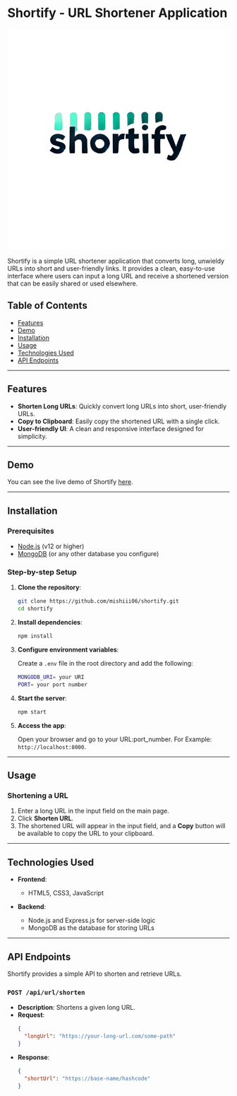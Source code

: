 # Shortify - URL Shortener Application

![Shortify Logo](./frontend/logo.png)

Shortify is a simple URL shortener application that converts long, unwieldy URLs into short and user-friendly links. It provides a clean, easy-to-use interface where users can input a long URL and receive a shortened version that can be easily shared or used elsewhere.

## Table of Contents

- [Features](#features)
- [Demo](#demo)
- [Installation](#installation)
- [Usage](#usage)
- [Technologies Used](#technologies-used)
- [API Endpoints](#api-endpoints)

---

## Features

- **Shorten Long URLs**: Quickly convert long URLs into short, user-friendly URLs.
- **Copy to Clipboard**: Easily copy the shortened URL with a single click.
- **User-friendly UI**: A clean and responsive interface designed for simplicity.

---

## Demo

You can see the live demo of Shortify [here](http://www.shortify.site/).

---

## Installation

### Prerequisites
- [Node.js](https://nodejs.org/) (v12 or higher)
- [MongoDB](https://www.mongodb.com/) (or any other database you configure)

### Step-by-step Setup

1. **Clone the repository**:

    ```bash
    git clone https://github.com/mishiii06/shortify.git
    cd shortify
    ```

2. **Install dependencies**:

    ```bash
    npm install
    ```

3. **Configure environment variables**:

    Create a `.env` file in the root directory and add the following:

    ```bash
    MONGODB_URI= your URI
    PORT= your port number
    ```

4. **Start the server**:

    ```bash
    npm start
    ```

5. **Access the app**:

    Open your browser and go to your URL:port_number. For Example: `http://localhost:8000`.

---

## Usage

### Shortening a URL

1. Enter a long URL in the input field on the main page.
2. Click **Shorten URL**.
3. The shortened URL will appear in the input field, and a **Copy** button will be available to copy the URL to your clipboard.

---

## Technologies Used

- **Frontend**:
  - HTML5, CSS3, JavaScript

- **Backend**:
  - Node.js and Express.js for server-side logic
  - MongoDB as the database for storing URLs

---

## API Endpoints

Shortify provides a simple API to shorten and retrieve URLs.

### `POST /api/url/shorten`

- **Description**: Shortens a given long URL.
- **Request**:
  ```json
  {
    "longUrl": "https://your-long-url.com/some-path"
  }
- **Response**:
  ```json
  {
    "shortUrl": "https://base-name/hashcode"
  }

